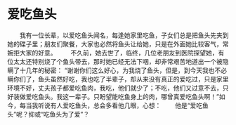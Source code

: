 # 爱吃鱼头
　　我有一位长辈，以爱吃鱼头闻名，每逢她家里吃鱼，子女们总是把鱼头先夹到她的碟子里；朋友们聚餐，大家也必然将鱼头让给她，只是在外面她比较客气，常婉拒大家的好意。 
　　不久前，她去世了，临终，几位老朋友到医院探望她，有位太太还特别烧了个鱼头带去，那时她已经无法下咽，却非常艰苦地道出一个被隐瞒了十几年的秘密： 
“谢谢你们这么好心，为我烧了鱼头，但是，到今天我也不必瞒你们了，鱼头虽然好吃，我也吃了半辈子，却从来没有真正的爱吃过，只是家里环境不好，丈夫孩子都爱吃鱼肉，我吃，他们就少了；不吃，他们又过意不去，只好装做爱吃鱼头。我这一辈子。只盼望能吃鱼身上的肉，哪曾真爱吃鱼头啊！”如今，每当我听说有人爱吃鱼头，总会多看他几眼，心想： 
　　他是“爱吃鱼头”呢？抑或“吃鱼头为了爱”？
 